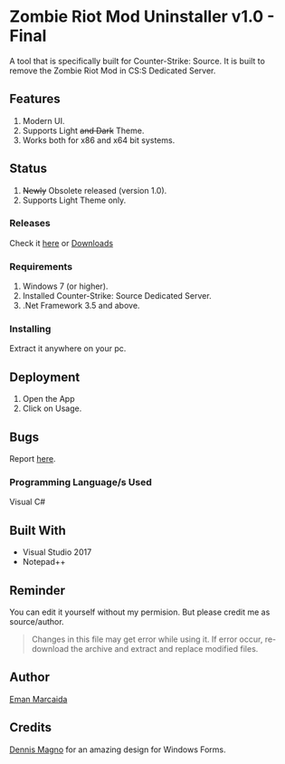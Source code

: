 # Zombie Riot Mod Uninstaller v1.0 - Final

A tool that is specifically built for Counter-Strike: Source. It is built to remove the Zombie Riot Mod in CS:S Dedicated Server.

## Features

1. Modern UI.
2. Supports Light ~~and Dark~~ Theme.
3. Works both for x86 and x64 bit systems.

## Status

1. ~~Newly~~ Obsolete released (version 1.0).
2. Supports Light Theme only.

### Releases

Check it [here](https://github.com/EmanDev/zombie-riot-mod-uninstaller/releases) or [Downloads](https://emandev.github.io/downloads.html)

### Requirements

1. Windows 7 (or higher).
2. Installed Counter-Strike: Source Dedicated Server.
3. .Net Framework 3.5 and above.

### Installing

Extract it anywhere on your pc.

## Deployment

1. Open the App
2. Click on Usage.

## Bugs

Report [here](https://github.com/EmanDev/zombie-riot-mod-uninstaller/issues).

### Programming Language/s Used

Visual C#

## Built With

* Visual Studio 2017
* Notepad++

## Reminder

You can edit it yourself without my permision. But please credit me as source/author.

> Changes in this file may get error while using it. If error occur, re-download the archive and extract and replace modified files.

## Author
[Eman Marcaida](https://github.com/EmanDev)

## Credits

[Dennis Magno](https://github.com/dennismagno) for an amazing design for Windows Forms.
